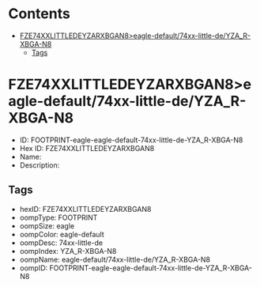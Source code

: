 



Contents
========

* [FZE74XXLITTLEDEYZARXBGAN8>eagle-default/74xx-little-de/YZA_R-XBGA-N8](#fze74xxlittledeyzarxbgan8eagle-default74xx-little-deyza_r-xbga-n8)
	* [Tags](#tags)

# FZE74XXLITTLEDEYZARXBGAN8>eagle-default/74xx-little-de/YZA_R-XBGA-N8

- ID: FOOTPRINT-eagle-eagle-default-74xx-little-de-YZA_R-XBGA-N8
- Hex ID: FZE74XXLITTLEDEYZARXBGAN8
- Name: 
- Description: 

## Tags

- hexID: FZE74XXLITTLEDEYZARXBGAN8
- oompType: FOOTPRINT
- oompSize: eagle
- oompColor: eagle-default
- oompDesc: 74xx-little-de
- oompIndex: YZA_R-XBGA-N8
- oompName: eagle-default/74xx-little-de/YZA_R-XBGA-N8
- oompID: FOOTPRINT-eagle-eagle-default-74xx-little-de-YZA_R-XBGA-N8
